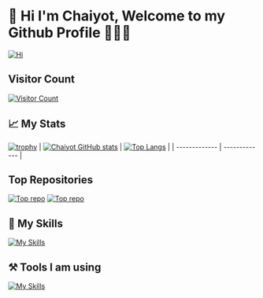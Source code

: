 # 👋  Hi I'm Chaiyot, Welcome to my Github Profile 👨🏻‍💻

[![Hi](https://readme-typing-svg.herokuapp.com/?color=016EEA&height=18&width=300&vCenter=true&lines=Chaiyot+Mali-ngam;Back+End+Dev;Mobile+Dev)](https://github.com/chaiyodcymg/)


## Visitor Count
[![Visitor Count](https://profile-counter.glitch.me/chaiyodcymg/count.svg)](https://github.com/chaiyodcymg/)



## 📈 My Stats
[![trophy](https://github-profile-trophy.vercel.app/?username=chaiyodcymg&title=MultiLanguage,Commit,Followers,Repositories,Stars&no-frame=true&theme=onedark)](https://github.com/chaiyodcymg/chaiyodcymg)
|  [![Chaiyot GitHub stats](https://github-readme-stats.vercel.app/api?username=chaiyodcymg&show_icons=true&title_color=3366ff&icon_color=FF6347&hide_border=true&theme=onedark)](https://github.com/chaiyodcymg/chaiyodcymg) | [![Top Langs](https://github-readme-stats.vercel.app/api/top-langs/?username=chaiyodcymg&&layout=compact&show_icons=true&langs_count=10&hide=Hack,vue,blade,starlark,shell&title_color=3366ff&hide_border=true&theme=onedark)](https://github.com/chaiyodcymg/chaiyodcymg)  |
| ------------- | ------------- |
 



## Top Repositories
 [![Top repo ](https://github-readme-stats.vercel.app/api/pin/?username=chaiyodcymg&repo=react-native-swipeable-list-view&title_color=3366ff&icon_color=FF6347&hide_border=true&theme=onedark)](https://github.com/chaiyodcymg/react-native-swipeable-list-view) [![Top repo ](https://github-readme-stats.vercel.app/api/pin/?username=chaiyodcymg&repo=react_native_music&title_color=3366ff&icon_color=FF6347&hide_border=true&theme=onedark)](https://github.com/chaiyodcymg/react_native_music)



## 🚀 My Skills
[![My Skills](https://skills.thijs.gg/icons?i=js,ts,react,html,css,nodejs,express,java,spring,kotlin,swift,py,php,laravel,mysql,mongodb,docker,redis,bash,linux)](https://github.com/chaiyodcymg/chaiyodcymg)

## ⚒️ Tools I am using
[![My Skills](https://skills.thijs.gg/icons?i=vscode,eclipse,postman,git,figma,firebase,androidstudio)](https://github.com/chaiyodcymg/chaiyodcymg)
